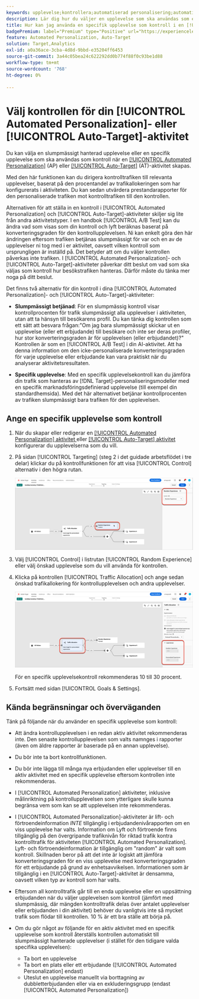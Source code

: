 ```yaml
---
keywords: upplevelse;kontrollera;automatiserad personalisering;automatisk målanpassning
description: Lär dig hur du väljer en upplevelse som ska användas som en kontroll när du skapar en [!UICONTROL Automated Personalization] (AP) eller [!UICONTROL Auto-Target]-aktivitet i  [!DNL Adobe Target].
title: Hur kan jag använda en specifik upplevelse som kontroll i en [!UICONTROL Automated Personalization]-aktivitet?
badgePremium: label="Premium" type="Positive" url="https://experienceleague.adobe.com/docs/target/using/introduction/intro.html?lang=en#premium newtab=true" tooltip="Se vad som ingår i Target Premium."
feature: Automated Personalization, Auto-Target
solution: Target,Analytics
exl-id: a0a36ace-3cba-4d8d-9bbd-e35204ff6453
source-git-commit: 3a44c05bea24c622292dd0b774f88f0c93be1d88
workflow-type: tm+mt
source-wordcount: '768'
ht-degree: 0%

---
```


# Välj kontrollen för din [!UICONTROL Automated Personalization]- eller [!UICONTROL Auto-Target]-aktivitet

Du kan välja en slumpmässigt hanterad upplevelse eller en specifik upplevelse som ska användas som kontroll när en [[!UICONTROL Automated Personalization]](/help/main/c-activities/t-automated-personalization/automated-personalization.md) (AP) eller [[!UICONTROL Auto-Target]](/help/main/c-activities/auto-target/auto-target-to-optimize.md) (AT)-aktivitet skapas.

Med den här funktionen kan du dirigera kontrolltrafiken till relevanta upplevelser, baserat på den procentandel av trafikallokeringen som har konfigurerats i aktiviteten. Du kan sedan utvärdera prestandarapporter för den personaliserade trafiken mot kontrolltrafiken till den kontrollen.

Alternativen för att ställa in en kontroll i [!UICONTROL Automated Personalization] och [!UICONTROL Auto-Target]-aktiviteter skiljer sig lite från andra aktivitetstyper. I en handbok [!UICONTROL A/B Test] kan du ändra vad som visas som din kontroll och lyft beräknas baserat på konverteringsgraden för den kontrollupplevelsen. Ni kan enkelt göra den här ändringen eftersom trafiken betjänas slumpmässigt för var och en av de upplevelser ni tog med i er aktivitet, oavsett vilken kontroll som ursprungligen är inställd på. Det betyder att om du väljer kontrollen påverkas inte trafiken. I [!UICONTROL Automated Personalization]- och [!UICONTROL Auto-Target]-aktiviteter påverkar ditt beslut om vad som ska väljas som kontroll hur besökstrafiken hanteras. Därför måste du tänka mer noga på ditt beslut.

Det finns två alternativ för din kontroll i dina [!UICONTROL Automated Personalization]- och [!UICONTROL Auto-Target]-aktiviteter:

* **Slumpmässigt betjänad**: För en slumpmässig kontroll visar kontrollprocenten för trafik slumpmässigt alla upplevelser i aktiviteten, utan att ta hänsyn till besökarens profil. Du kan tänka dig kontrollen som ett sätt att besvara frågan:&quot;Om jag bara slumpmässigt skickar ut en upplevelse (eller ett erbjudande) till besökare och inte ser deras profiler, hur stor konverteringsgraden är för upplevelsen (eller erbjudandet)?&quot; Kontrollen är som en [!UICONTROL A/B Test] i din AI-aktivitet. Att ha denna information om den icke-personaliserade konverteringsgraden för varje upplevelse eller erbjudande kan vara praktiskt när du analyserar aktivitetsresultaten.

* **Specifik upplevelse**: Med en specifik upplevelsekontroll kan du jämföra din trafik som hanteras av [!DNL Target]-personaliseringsmodeller med en specifik marknadsföringsdefinierad upplevelse (till exempel din standardhemsida). Med det här alternativet betjänar kontrollprocenten av trafiken slumpmässigt bara trafiken för den upplevelsen.

## Ange en specifik upplevelse som kontroll

1. När du skapar eller redigerar en [[!UICONTROL Automated Personalization] aktivitet ](/help/main/c-activities/t-automated-personalization/create-ap-activity.md) eller [[!UICONTROL Auto-Target] aktivitet ](/help/main/c-activities/t-test-ab/t-test-create-ab/ab-audience.md) konfigurerar du upplevelserna som du vill.
1. På sidan [!UICONTROL Targeting] (steg 2 i det guidade arbetsflödet i tre delar) klickar du på kontrollfunktionen för att visa [!UICONTROL Control] alternativ i den högra rutan.

   ![Kontrollpanelen](/help/main/c-activities/t-automated-personalization/assets/control.png)

1. Välj [!UICONTROL Control] i listrutan [!UICONTROL Random Experience] eller välj önskad upplevelse som du vill använda för kontrollen.

1. Klicka på kontrollen [!UICONTROL Traffic Allocation] och ange sedan önskad trafikallokering för kontrollupplevelsen och andra upplevelser.

   ![Trafikallokeringsspår](/help/main/c-activities/t-automated-personalization/assets/traffic-allocation.png)

   För en specifik upplevelsekontroll rekommenderas 10 till 30 procent.

1. Fortsätt med sidan [!UICONTROL Goals & Settings].

## Kända begränsningar och överväganden

Tänk på följande när du använder en specifik upplevelse som kontroll:

* Att ändra kontrollupplevelsen i en redan aktiv aktivitet rekommenderas inte. Den senaste kontrollupplevelsen som valts namnges i rapporter (även om äldre rapporter är baserade på en annan upplevelse).
* Du bör inte ta bort kontrollfunktionen.
* Du bör inte lägga till många nya erbjudanden eller upplevelser till en aktiv aktivitet med en specifik upplevelse eftersom kontrollen inte rekommenderas.
* I [!UICONTROL Automated Personalization] aktiviteter, inklusive målinriktning på kontrollupplevelsen som ytterligare skulle kunna begränsa vem som kan se att upplevelsen inte rekommenderas.
* I [!UICONTROL Automated Personalization]-aktiviteter är lift- och förtroendeinformation *INTE* tillgänglig i erbjudandenivårapporten om en viss upplevelse har valts. Information om Lyft och förtroende finns tillgänglig på den övergripande trafiknivån för riktad trafik kontra kontrolltrafik för aktiviteten [!UICONTROL Automated Personalization]. Lyft- och förtroendeinformation är tillgänglig om &quot;random&quot; är valt som kontroll. Skillnaden beror på att det inte är logiskt att jämföra konverteringsgraden för en viss upplevelse med konverteringsgraden för ett erbjudande på grund av enhetsavvikelsen. Informationen som är tillgänglig i en [!UICONTROL Auto-Target]-aktivitet är densamma, oavsett vilken typ av kontroll som har valts.
* Eftersom all kontrolltrafik går till en enda upplevelse eller en uppsättning erbjudanden när du väljer upplevelsen som kontroll (jämfört med slumpmässig, där mängden kontrolltrafik delas över antalet upplevelser eller erbjudanden i din aktivitet) behöver du vanligtvis inte så mycket trafik som flödar till kontrollen. 10 % är ett bra ställe att börja på.
* Om du gör något av följande för en aktiv aktivitet med en specifik upplevelse som kontroll återställs kontrollen automatiskt till slumpmässigt hanterade upplevelser (i stället för den tidigare valda specifika upplevelsen):

   * Ta bort en upplevelse
   * Ta bort en plats eller ett erbjudande ([!UICONTROL Automated Personalization] endast)
   * Uteslut en upplevelse manuellt via borttagning av dubbletterbjudanden eller via en exkluderingsgrupp (endast [!UICONTROL Automated Personalization])
